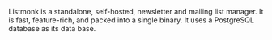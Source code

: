 Listmonk is a standalone, self-hosted, newsletter and mailing list manager. It is fast, feature-rich, and packed into a single binary. It uses a PostgreSQL database as its data base.
